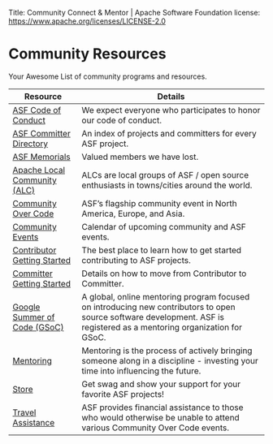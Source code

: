 Title: Community Connect & Mentor | Apache Software Foundation
license: https://www.apache.org/licenses/LICENSE-2.0

# Community Resources 

Your Awesome List of community programs and resources.

| Resource    | Details |
|-----------|-------------|
| [ASF Code of Conduct](https://apache.org/foundation/policies/conduct) |  We expect everyone who participates to honor our code of conduct. |
| [ASF Committer Directory](https://people.apache.org/) |  An index of projects and committers for every ASF project. |
| [ASF Memorials](https://apache.org/memorials/) |  Valued members we have lost.  |
| [Apache Local Community (ALC)](https://cwiki.apache.org/confluence/display/COMDEV/Apache+Local+Community+-+ALC) |  ALCs are local groups of ASF / open source enthusiasts in towns/cities around the world. |
| [Community Over Code](https://communityovercode.org/) |  ASF’s flagship community event in North America, Europe, and Asia. |
| [Community Events](https://events.apache.org/) |  Calendar of upcoming community and ASF events. |
| [Contributor Getting Started](https://community.apache.org/) | The best place to learn how to get started contributing to ASF projects. |
| [Committer Getting Started](https://community.apache.org/contributors/) |  Details on how to move from Contributor to Committer. |
| [Google Summer of Code (GSoC)](https://community.apache.org/gsoc/) |  A global, online mentoring program focused on introducing new contributors to open source software development. ASF is registered as a mentoring organization for GSoC. |
| [Mentoring](https://community.apache.org/mentoring/) |  Mentoring is the process of actively bringing someone along in a discipline - investing your time into influencing the future. |
| [Store](https://www.redbubble.com/people/comdev/shop) |  Get swag and show your support for your favorite ASF projects! |
| [Travel Assistance](https://tac.apache.org/) |  ASF provides financial assistance to those who would otherwise be unable to attend various Community Over Code events. |
